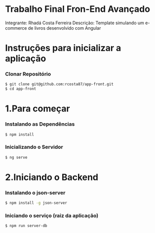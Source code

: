 # Trabalho Final Fron-End Avançado

Integrante: Rhadá Costa Ferreira
Descrição: Template simulando um e-commerce de livros desenvolvido com Angular

# Instruções para inicializar a aplicação

### Clonar Repositório
```sh
$ git clone git@github.com:rcosta87/app-front.git
$ cd app-front
```
# 1.Para começar

### Instalando as Dependências

```sh
$ npm install
```

### Inicializando o Servidor

```sh
$ ng serve
```
# 2.Iniciando o Backend

### Instalando o json-server
```sh
$ npm install -g json-server
```

### Iniciando o serviço (raiz da aplicação)
```sh
$ npm run server-db
```


